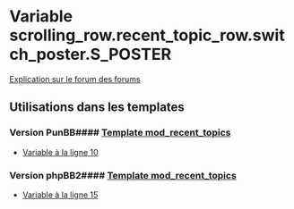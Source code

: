 # Variable scrolling_row.recent_topic_row.switch_poster.S_POSTER
[Explication sur le forum des forums](http://forum.forumactif.com/t294113-listing-des-variables#scrolling_row.recent_topic_row.switch_poster.S_POSTER)
## Utilisations dans les templates
### Version PunBB#### [Template mod_recent_topics](punbb/mod_recent_topics.md)
* [Variable à la ligne 10](../punbb/mod_recent_topics.tpl#L10)
### Version phpBB2#### [Template mod_recent_topics](subsilver/mod_recent_topics.md)
* [Variable à la ligne 15](../subsilver/mod_recent_topics.tpl#L15)